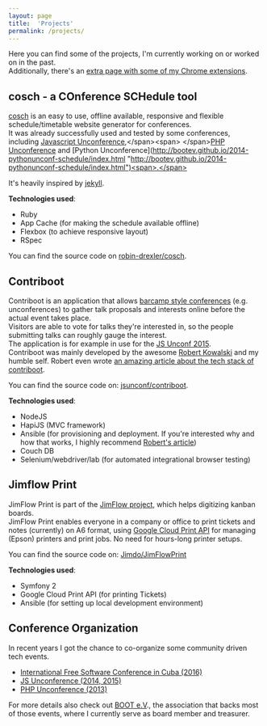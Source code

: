 ```yaml
---
layout: page
title:  'Projects'
permalink: /projects/
---
```


Here you can find some of the projects, I'm currently working on or worked on in the past.  
Additionally, there's an [extra page with some of my Chrome extensions](/projects/chrome-extensions/ "Chrome Extensions").
<div class="spacing"><span></span></div>

## cosch - a COnference SCHedule tool
[cosch](https://rubygems.org/gems/cosch "https://rubygems.org/gems/cosch") is an easy to use, offline available, responsive and flexible schedule/timetable website generator for conferences.   
It was already successfully used and tested by some conferences, including <span >[Javascript Unconference](http://jsunconf.github.io/schedule2015.jsunconf.eu/ "http://jsunconf.github.io/schedule2015.jsunconf.eu/"),</span><span> </span>[PHP Unconference](http://bootev.github.io/2014-phpunconf-schedule/ "http://bootev.github.io/2014-phpunconf-schedule/") and [Python Unconference](http://bootev.github.io/2014-pythonunconf-schedule/index.html "http://bootev.github.io/2014-pythonunconf-schedule/index.html")<span>.</span>  

It's heavily inspired by [jekyll](http://jekyllrb.com/ "http://jekyllrb.com/").  

**Technologies used**:  

*   Ruby
*   App Cache (for making the schedule available offline)
*   Flexbox (to achieve responsive layout)
*   RSpec

You can find the source code on [robin-drexler/cosch](https://github.com/robin-drexler/cosch "https://github.com/robin-drexler/cosch").

## Contriboot
Contriboot is an application that allows [barcamp style conferences](http://en.wikipedia.org/wiki/BarCamp "http://en.wikipedia.org/wiki/BarCamp") (e.g. unconferences) to gather talk proposals and interests online before the actual event takes place.  
Visitors are able to vote for talks they're interested in, so the people submitting talks can roughly gauge the interest.  
The application is for example in use for the [JS Unconf 2015](http://contriboot.jsunconf.eu/ "http://contriboot.jsunconf.eu/").  
Contriboot was mainly developed by the awesome [Robert Kowalski](http://robert-kowalski.de/ "http://robert-kowalski.de/") and my humble self. Robert even wrote [an amazing article about the tech stack of contriboot](http://robert-kowalski.de/blog/choosing-the-right-stack-why-we-chose-hapi-couchdb-and-ansible/ "http://robert-kowalski.de/blog/choosing-the-right-stack-why-we-chose-hapi-couchdb-and-ansible/").  

You can find the source code on: [jsunconf/contriboot](https://github.com/jsunconf/contriboot "https://github.com/jsunconf/contriboot").  

**Technologies used**:

*   NodeJS
*   HapiJS (MVC framework)
*   Ansible (for provisioning and deployment. If you're interested why and how that works, I highly recommend [Robert's article](http://robert-kowalski.de/blog/choosing-the-right-stack-why-we-chose-hapi-couchdb-and-ansible/ "http://robert-kowalski.de/blog/choosing-the-right-stack-why-we-chose-hapi-couchdb-and-ansible/"))
*   Couch DB
*   Selenium/webdriver/lab (for automated integrational browser testing)

## Jimflow Print
JimFlow Print is part of the [JimFlow project](http://jimflow.jimdo.com/), which helps digitizing kanban boards.  
JimFlow Print enables everyone in a company or office to print tickets and notes (currently) on A6 format, using [Google Cloud Print API](https://developers.google.com/cloud-print/) for managing (Epson) printers and print jobs. No need for hours-long printer setups.  

You can find the source code on: [Jimdo/JimFlowPrint](https://github.com/Jimdo/JimFlowPrint "https://github.com/Jimdo/JimFlowPrint")  

**Technologies used**:

*   Symfony 2
*   Google Cloud Print API (for printing Tickets)
*   Ansible (for setting up local development environment)

## Conference Organization
In recent years I got the chance to co-organize some community driven tech events.   

*   [International Free Software Conference in Cuba (2016)](https://www.cubaconf.org/ "https://www.cubaconf.org/")
*   [JS Unconference (2014, 2015)](http://jsunconf.eu "http://jsunconf.eu")
*   [PHP Unconference (2013)](http://www.php-unconference.de/ "http://www.php-unconference.de/")

For more details also check out [BOOT e.V](http://www.bootev.org/ "http://www.bootev.org/")., the association that backs most of those events, where I currently serve as board member and treasurer.
